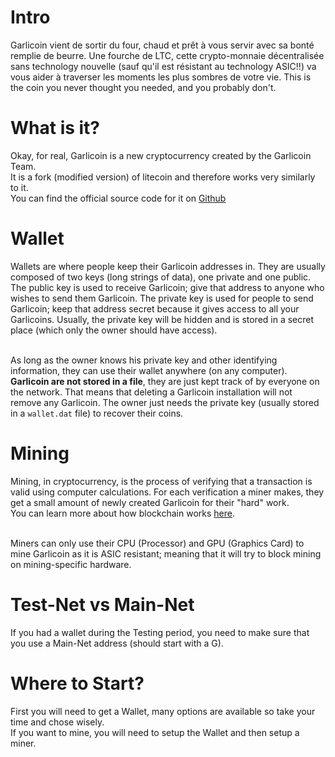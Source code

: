 # Intro
Garlicoin vient de sortir du four, chaud et prêt à vous servir avec sa bonté remplie de beurre.
Une fourche de LTC, cette crypto-monnaie décentralisée sans technology nouvelle (sauf qu'il est résistant au technology ASIC!!) va vous aider à traverser les moments les plus sombres de votre vie.
This is the coin you never thought you needed, and you probably don't.  

# What is it?
Okay, for real, Garlicoin is a new cryptocurrency created by the Garlicoin Team.  
It is a fork (modified version) of litecoin and therefore works very similarly to it.  
You can find the official source code for it on [Github](https://github.com/GarlicoinOrg/Garlicoin)  

# Wallet
Wallets are where people keep their Garlicoin addresses in. They are usually composed of two keys (long strings of data), one private and one public. The public key is used to receive Garlicoin; give that address to anyone who wishes to send them Garlicoin. The private key is used for people to send Garlicoin; keep that address secret because it gives access to all your Garlicoins. Usually, the private key will be hidden and is stored in a secret place (which only the owner should have access).  
<br>

As long as the owner knows his private key and other identifying information, they can use their wallet anywhere (on any computer).
**Garlicoin are not stored in a file**, they are just kept track of by everyone on the network. That means that deleting a Garlicoin installation will not remove any Garlicoin. The owner just needs the private key (usually stored in a `wallet.dat` file) to recover their coins.

# Mining
Mining, in cryptocurrency, is the process of verifying that a transaction is valid using computer calculations. For each verification a miner makes, they get a small amount of newly created Garlicoin for their "hard" work.  
You can learn more about how blockchain works [here](https://www.youtube.com/watch?v=bBC-nXj3Ng4).  
<br>

Miners can only use their CPU (Processor) and GPU (Graphics Card) to mine Garlicoin as it is ASIC resistant; meaning that it will try to block mining on mining-specific hardware.

# Test-Net vs Main-Net
If you had a wallet during the Testing period, you need to make sure that you use a Main-Net address (should start with a G).
<br>

# Where to Start?
First you will need to get a Wallet, many options are available so take your time and chose wisely.  
If you want to mine, you will need to setup the Wallet and then setup a miner.
